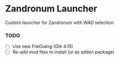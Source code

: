 # Zandronum Launcher
Custom launcher for Zandronum with WAD selection

### TODO
- [ ] Use new FileDialog (Gtk 4.10)
- [ ] Re-add mod files to install (or as addon package)
